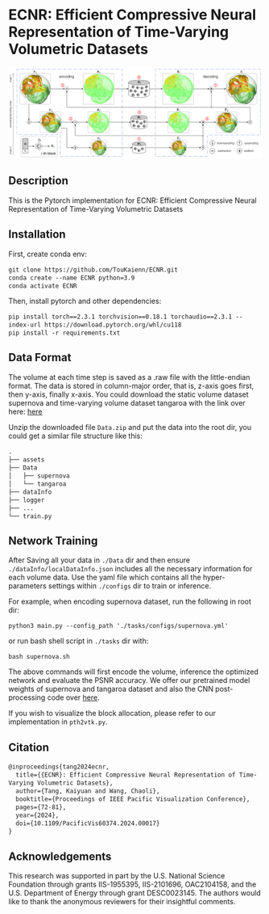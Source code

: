# ECNR: Efficient Compressive Neural Representation of Time-Varying Volumetric Datasets
![alt text](https://github.com/TouKaienn/ECNR/blob/main/assets/ECNR-teaser.png)
## Description
This is the Pytorch implementation for ECNR: Efficient Compressive Neural Representation of Time-Varying Volumetric Datasets

## Installation
First, create conda env:
```
git clone https://github.com/TouKaienn/ECNR.git
conda create --name ECNR python=3.9
conda activate ECNR
```
Then, install pytorch and other dependencies:
```
pip install torch==2.3.1 torchvision==0.18.1 torchaudio==2.3.1 --index-url https://download.pytorch.org/whl/cu118
pip install -r requirements.txt
```

## Data Format
The volume at each time step is saved as a .raw file with the little-endian format. The data is stored in column-major order, that is, z-axis goes first, then y-axis, finally x-axis. You could download the static volume dataset supernova and time-varying volume dataset tangaroa with the link over here: [here](https://drive.google.com/drive/folders/1Hy2QZppXBZKN6JGW6V21AA9btg5ZK1dh)


Unzip the downloaded file ``Data.zip`` and put the data into the root dir, you could get a similar file structure like this:
```
.
├── assets
├── Data
│   ├── supernova
│   └── tangaroa
├── dataInfo
├── logger
├── ...
└── train.py
```


## Network Training
After Saving all your data in ``./Data`` dir and then ensure ``./dataInfo/localDataInfo.json`` includes all the necessary information for each volume data. Use the yaml file which contains all the hyper-parameters settings within ``./configs`` dir to train or inference.

For example, when encoding supernova dataset, run the following in root dir:
```
python3 main.py --config_path './tasks/configs/supernova.yml'
```
or run bash shell script in ``./tasks`` dir with:
```
bash supernova.sh
```

The above commands will first encode the volume, inference the optimized network and evaluate the PSNR accuracy. We offer our pretrained model weights of supernova and tangaroa dataset and also the CNN post-processing code over [here](https://drive.google.com/drive/folders/1Hy2QZppXBZKN6JGW6V21AA9btg5ZK1dh).

If you wish to visualize the block allocation, please refer to our implementation in ``pth2vtk.py``.

## Citation
```
@inproceedings{tang2024ecnr,
  title={{ECNR}: Efficient Compressive Neural Representation of Time-Varying Volumetric Datasets},
  author={Tang, Kaiyuan and Wang, Chaoli},
  booktitle={Proceedings of IEEE Pacific Visualization Conference},
  pages={72-81},
  year={2024},
  doi={10.1109/PacificVis60374.2024.00017}
}
```
## Acknowledgements
This research was supported in part by the U.S. National Science Foundation through grants IIS-1955395, IIS-2101696, OAC2104158, and the U.S. Department of Energy through grant DESC0023145. The authors would like to thank the anonymous reviewers for their insightful comments.
